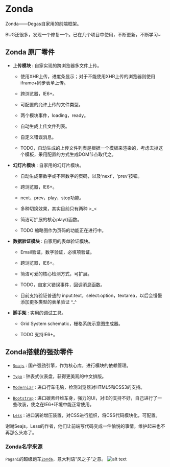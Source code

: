 # Zonda

Zonda——Degas自家用的前端框架。

BUG还很多，发现一个修复一个。已在几个项目中使用，不断更新，不断学习~

## Zonda 原厂零件

- **上传模块** : 自家实现的跨浏览器多文件上传。
    

    + 使用XHR上传，进度条显示；对于不能使用XHR上传的浏览器则使用iframe+同步表单上传。
    
    + 跨浏览器，IE6+。

    + 可配置的允许上传的文件类型。

    + 两个模块事件，loading，ready。
    
    + 自动生成上传文件列表。
    
    + 自定义错误消息。

    + TODO，自动生成的上传文件列表是根据一个模板来渲染的，考虑去掉这个模板，采用配置的方式生成DOM节点取代之。

- **幻灯片模块** : 自家用的幻灯片模块。

    + 自动生成带数字或不带数字的页码，以及‘next’，‘prev’按钮。

    + 跨浏览器，IE6+。

    + next，prev，play，stop功能。

    + 多种切换效果，其实目前只有两种 >_<

    + 简洁可扩展的核心play()函数。

    + TODO 缩略图作为页码的功能正在进行中。

- **数据验证模块** : 自家用的表单验证模块。

    + Email验证，数字验证，必填项验证。
    
    + 跨浏览器，IE6+。 
        
    + 简洁可爱的核心检测方式，可扩展。

    + TODO，自定义错误事件，回调消息函数。

    + 目前支持验证普通的 input:text，select:option，textarea，以后会慢慢添加更多类型的表单验证 ^_^
    
- **脚手架** : 实用的调试工具。
    
    + Grid System schematic，栅格系统示意图生成器。
    
    + TODO 支持IE6+。
    
## Zonda搭载的强劲零件

- [`Seajs`](http://seajs.org/docs/#intro) : 国产强劲引擎，作为核心库，进行模块的依赖管理。

- [`Typo`](http://typo.sofish.de/) : 钟表式仪表盘，获得更美观的中文排版。

- [`Modernizr`](http://modernizr.com/) : 进口行车电脑，检测浏览器对HTML5和CSS3的支持。

- [`Bootstrap`](http://twitter.github.com/bootstrap/index.html) : 进口碳素纤维车身，强力的UI，对IE的支持不好，自己进行了一些改装，使之在IE6+环境中能正常使用。

- [`Less`](http://lesscss.org/) : 进口涡轮增压装置，对CSS进行组织，将CSS代码模块化，可配置。

谢谢Seajs，Less的作者，他们让前端写代码变成一件愉悦的事情，维护起来也不再那么头疼了。

### Zonda名字来源

`Pagani`的超级跑车[`Zonda`](http://www.pagani.com/zonda/default.aspx)，意大利语“风之子”之意。
![alt text](http://www.widescreenbackgrounds.net/wallpapers/background-widescreen-white-pagani-zonda-wallpapers.jpg 'Zonda')
